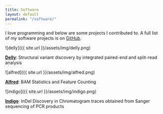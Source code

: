 ```yaml
---
title: Software
layout: default
permalink: "/software/"
---
```


I love programming and below are some projects I contributed to. A full list of my software projects is on [GitHub][ma].


![delly]({{ site.url }}/assets/img/delly.png)

**[Delly][de]**: Structural variant discovery by integrated paired-end and split-read analysis


![alfred]({{ site.url }}/assets/img/alfred.png)

**[Alfred][al]**: BAM Statistics and Feature Counting


![indigo]({{ site.url }}/assets/img/indigo.png)

**[Indigo][in]**: InDel Discovery in Chromatogram traces obtained from Sanger sequencing of PCR products



[de]: https://github.com/dellytools/delly "Delly GitHub Repository"
[al]: https://github.com/tobiasrausch/alfred "Alfred GitHub Repository"
[ma]: https://github.com/tobiasrausch/ "My GitHub Page"
[in]: http://gear.embl.de/indigo "InDel Discovery in Sanger Traces"
